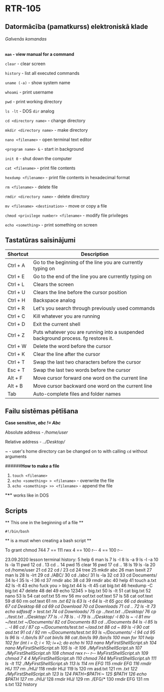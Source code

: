 # RTR-105
## Datormācība (pamatkurss) elektroniskā klade

###### Galvenās komandas

**`man` - view manual for a command**

`clear` - clear screen

`history` - list all executed commands

`uname (-a)` - show system name

`whoami` - print username

`pwd` - print working directory

`ls -lt` - DOS `dir` analog

`cd <directory name>` - change directory

`mkdir <directory name>` - make directory

`nano <filename>` - open terminal text editor

`<program name> &` - start in background

`init 0` - shut down the computer

`cat <filename>` - print file contents

`hexdump <filename>` - print file contents in hexadecimal format

`rm <filename>` - delete file

`rmdir <directory name>` - delete directory

`mv <filename> <destination>` - move or copy a file

`chmod <privilege number> <filename>` - modify file privileges

`echo <something>` - print something on screen

## Tastatūras saīsinājumi

|Shortcut |Description                                                                        |
|---------|-----------------------------------------------------------------------------------|
|Ctrl + A |Go to the beginning of the line you are currently typing on                        |
|Ctrl + E |Go to the end of the line you are currently typing on                              |
|Ctrl + L |Clears the screen                                                                  |
|Ctrl + U |Clears the line before the cursor position                                         |
|Ctrl + H |Backspace analog                                                                   |
|Ctrl + R |Let's you search through previously used commands                                  |
|Ctrl + C |Kill whatever you are running                                                      |
|Ctrl + D |Exit the current shell                                                             |
|Ctrl + Z |Puts whatever you are running into a suspended background process. fg restores it. |
|Ctrl + W |Delete the word before the cursor                                                  |
|Ctrl + K |Clear the line after the cursor                                                    |
|Ctrl + T |Swap the last two characters before the cursor                                     |
|Esc + T  |Swap the last two words before the cursor                                          |
|Alt + F  |Move cursor forward one word on the current line                                   |
|Alt + B  |Move cursor backward one word on the current line                                  |
|Tab      |Auto-complete files and folder names                                               |

## Failu sistēmas pētīšana

**Case sensitive, _abc != Abc_**

Absolute address - _/home/user_

Relative address - _../Desktop/_

_~_ - user's home directory
can be changed on to with calling `cd` without arguments 

######**How to make a file**

1. `touch <filename>`
2. `echo <something> > <filename>` - overwrite the file
3. `echo <something> >> <filename>` - append the file

__"*"__ works like in DOS



## Scripts
** This one in the beginning of a file **

```Shell
#!/bin/bash
``` 

** is a must when creating a bash script **

To grant 
chmod 744 <filename>
7 == 111 rwx
4 == 100 r--
4 == 100 r--
  
23.09.2020 lesson terminal history:
    5  help
    6  man ls
    7  ls -l
    8  ls -a
    9  ls -l -a
   10  ls -la
   11  pwd
   12  cd .
   13  cd ..
   14  pwd
   15  clear
   16  pwd
   17  cd ..
   18  ls
   19  ls -la
   20  cd /home/user
   21  cd 
   22  cd /
   23  cd
   24  tree
   25  mkdir abc
   26  man lsexit
   27  man ls
   28  ls -lrt
   29  cd ./ABC/
   30  cd ./abc/
   31  ls -la
   32  cd
   33  cd Documents/
   34  ls-l
   35  ls -l
   36  rd
   37  rmdir abc
   38  cd
   39  rmdir abc
   40  help
   41  touch a.txt
   42  ls -lt
   43  echo fuck you > big.txt
   44  ls -lt
   45  cat big.txt
   46  hexdump -C big.txt
   47  delete
   48  del
   49  echo 12345 > big.txt
   50  ls -lt
   51  cat big.txt
   52  nano
   53  ls
   54  cat oof.txt 
   55  mv
   56  mv oof.txt oof.text
   57  ls
   58  cat oof.text 
   59  dl
   60  rm oof.text
   61  rm *.txt
   62  ls
   63  ls -t
   64  ls -lt
   65  gcc
   66  cd desktop
   67  cd Desktop
   68  cd
   69  cd Download
   70  cd Downloads
   71  cd ..
   72  ls -lt
   73  echo sdfasdf > test.txt
   74  cd Downloads/
   75  cp ../text.txt ../Desktop/
   76  cp ../test.txt ../Desktop/
   77  ls .-l
   78  ls . -l
   79  ls ../Desktop/ -l
   80  ls ~ -l
   81  mv ~/test.txt ~/Documents/
   82  cd Documents
   83  cd ../Documents
   84  ls -l
   85  ls .. -l
   86  cd /
   87  cp ~/Documents/test.txt ~/asd.txt
   88  cd ~
   89  ls -l
   90  cat asd.txt 
   91  cd /
   92  rm ~/Documents/test.txt
   93  ls ~/Documents/ -l
   94  cd
   95  ls
   96  ls -l /bin/ls
   97  cat bin/ls
   98  cat /bin/ls
   99  /bin/ls
  100  man for
  101  help
  102  for (int i = 0; i < 10; i++); do echo hi
  103  nano MyFirstShellScript.sh
  104  nano MyFirstShellScript.sh 
  105  ls -lt
  106  ./MyFirshShellScript.sh
  107  ./MyFirstShellScript.sh
  108  chmod rwx r-- r-- MyFirstShellScript.sh
  109  chmod 7 4 4 MyFirstShellScript.sh
  110  chmod 744 MyFirstShellScript.sh
  111  ls -lt
  112  ./MyFirstShellScript.sh 
  113  ls
  114  rm EFG
  115  rmdir EFG
  116  rmdir HIJ
  117  rm ./HIJ/*
  118  rmdir HIJ/
  119  ls
  120  rm asd.txt
  121  rm *.txt
  122  ./MyFirstShellScript.sh 
  123  ls
  124  PATH=$PATH:~
  125  $PATH
  126  echo $PATH
  127  rm ./HIJ/*
  128  rmdir HIJ/
  129  rm ./EFG/*
  130  rmdir EFG
  131  rm s.txt
  132  history
